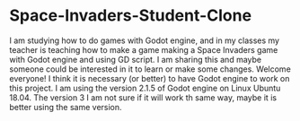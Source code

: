 # Space-Invaders-Student-Clone
I am studying how to do games with Godot engine, and in my classes my teacher is teaching how to make a game making a Space Invaders game with Godot engine and using GD script. I am sharing this and maybe someone could be interested in it to learn or make some changes. Welcome everyone!
I think it is necessary (or better) to have Godot engine to work on this project. 
I am using the version 2.1.5 of Godot engine on Linux Ubuntu 18.04. The version 3 I am not sure if it will work th same way, maybe it is better using the same version.
